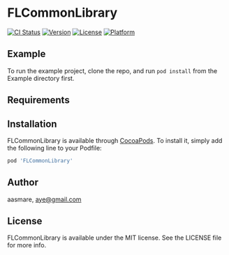 # FLCommonLibrary

[![CI Status](https://img.shields.io/travis/aasmare/FLCommonLibrary.svg?style=flat)](https://travis-ci.org/aasmare/FLCommonLibrary)
[![Version](https://img.shields.io/cocoapods/v/FLCommonLibrary.svg?style=flat)](https://cocoapods.org/pods/FLCommonLibrary)
[![License](https://img.shields.io/cocoapods/l/FLCommonLibrary.svg?style=flat)](https://cocoapods.org/pods/FLCommonLibrary)
[![Platform](https://img.shields.io/cocoapods/p/FLCommonLibrary.svg?style=flat)](https://cocoapods.org/pods/FLCommonLibrary)

## Example

To run the example project, clone the repo, and run `pod install` from the Example directory first.

## Requirements

## Installation

FLCommonLibrary is available through [CocoaPods](https://cocoapods.org). To install
it, simply add the following line to your Podfile:

```ruby
pod 'FLCommonLibrary'
```

## Author

aasmare, aye@gmail.com

## License

FLCommonLibrary is available under the MIT license. See the LICENSE file for more info.
